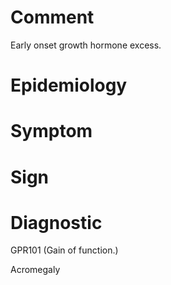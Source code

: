 # Comment

Early onset growth hormone excess.

# Epidemiology

# Symptom

# Sign

# Diagnostic

GPR101
(Gain of function.)

Acromegaly
